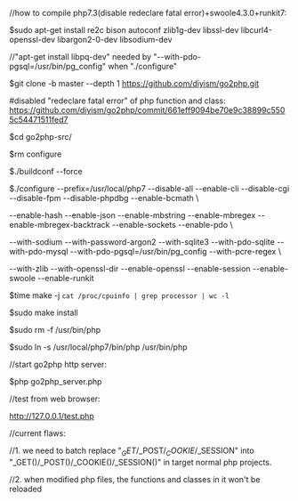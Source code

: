 //how to compile php7.3(disable redeclare fatal error)+swoole4.3.0+runkit7:

$sudo apt-get install re2c bison autoconf zlib1g-dev libssl-dev libcurl4-openssl-dev libargon2-0-dev libsodium-dev

//"apt-get install libpq-dev" needed by "--with-pdo-pgsql=/usr/bin/pg_config" when "./configure"

$git clone -b master --depth 1 https://github.com/diyism/go2php.git

#disabled "redeclare fatal error" of php function and class: https://github.com/diyism/go2php/commit/661eff9094be70e9c38899c5505c54471511fed7

$cd go2php-src/

$rm configure

$./buildconf --force

$./configure --prefix=/usr/local/php7 --disable-all --enable-cli --disable-cgi --disable-fpm --disable-phpdbg --enable-bcmath \

--enable-hash --enable-json --enable-mbstring --enable-mbregex --enable-mbregex-backtrack --enable-sockets --enable-pdo \

--with-sodium --with-password-argon2 --with-sqlite3 --with-pdo-sqlite --with-pdo-mysql --with-pdo-pgsql=/usr/bin/pg_config --with-pcre-regex \

--with-zlib --with-openssl-dir --enable-openssl --enable-session --enable-swoole --enable-runkit

$time make -j `cat /proc/cpuinfo | grep processor | wc -l`

$sudo make install

$sudo rm -f /usr/bin/php

$sudo ln -s /usr/local/php7/bin/php /usr/bin/php

//start go2php http server:

$php go2php_server.php

//test from web browser:

http://127.0.0.1/test.php

//current flaws:

//1. we need to batch replace "$_GET/$_POST/$_COOKIE/$_SESSION" into "_GET()/_POST()/_COOKIE()/_SESSION()" in target normal php projects.

//2. when modified php files, the functions and classes in it won't be reloaded
